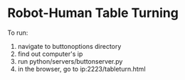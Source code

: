 # Robot-Human Table Turning

To run:

  1.  navigate to buttonoptions directory
  2.  find out computer's ip
  3. run python/servers/buttonserver.py
  4. in the browser, go to ip:2223/tableturn.html

